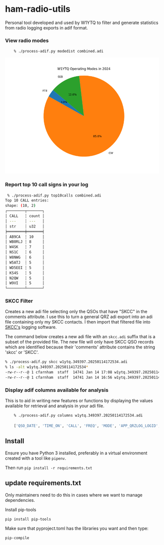 # ham-radio-utils

Personal tool developed and used by W1YTQ to filter and generate statistics from radio logging exports in adif format.

### View radio modes

        % ./process-adif.py modedist combined.adi

![Pie chart showing radio modes](./radio_mode_dist.png)

### Report top 10 call signs in your log

```bash
 % ./process-adif.py top10calls combined.adi
Top 10 CALL entries:
shape: (10, 2)
┌────────┬───────┐
│ CALL   ┆ count │
│ ---    ┆ ---   │
│ str    ┆ u32   │
╞════════╪═══════╡
│ AB9CA  ┆ 10    │
│ WB0RLJ ┆ 8     │
│ W4SK   ┆ 7     │
│ NS1C   ┆ 6     │
│ W8NWG  ┆ 6     │
│ W5ATJ  ┆ 5     │
│ WD5EEI ┆ 5     │
│ KS4S   ┆ 5     │
│ N2QW   ┆ 5     │
│ W9VI   ┆ 5     │
└────────┴───────┘

```

### SKCC Filter

Creates a new adi file selecting only the QSOs that have "SKCC" in the comments attribute. I use this to turn a general
QRZ adi export into an adi file containing only my SKCC contacts. I then import that filtered file into [SKCC's](https://www.skccgroup.com/)
logging software.

The command below creates a new adi file with an `skcc.adi` suffix that is a subset of the provided file. The new file
will only have SKCC QSO records which are identified because their 'comments' attribute contains the string 'skcc' or 'SKCC'.

```bash
% ./process-adif.py skcc w1ytq.349397.20250114172534.adi
% ls -alt w1ytq.349397.20250114172534*
-rw-r--r--@ 1 cfarnham  staff  14741 Jan 14 17:08 w1ytq.349397.20250114172534.skcc.adi
-rw-r--r--@ 1 cfarnham  staff  14741 Jan 14 16:56 w1ytq.349397.20250114172534.adi
```

### Display adif columns available for analysis

This is to aid in writing new features or functions by displaying the values
available for retrieval and analysis in your adi file.

```bash
    % ./process-adif.py columns w1ytq.349397.20250114172534.adi

    ['QSO_DATE', 'TIME_ON', 'CALL', 'FREQ', 'MODE', 'APP_QRZLOG_LOGID', 'APP_QRZLOG_QSLDATE', 'APP_QRZLOG_STATUS', 'BAND', 'BAND_RX', 'CNTY', 'COMMENT', 'CONT', 'COUNTRY', 'CQZ', 'DISTANCE', 'DXCC', 'EMAIL', 'EQSL_QSL_RCVD', 'EQSL_QSL_SENT', 'FREQ_RX', 'GRIDSQUARE', 'ITUZ', 'LAT', 'LON', 'LOTW_QSLRDATE', 'LOTW_QSLSDATE', 'LOTW_QSL_RCVD', 'LOTW_QSL_SENT', 'MY_CITY', 'MY_CNTY', 'MY_COUNTRY', 'MY_CQ_ZONE', 'MY_GRIDSQUARE', 'MY_ITU_ZONE', 'MY_LAT', 'MY_LON', 'MY_NAME', 'MY_STATE', 'NAME', 'QRZCOM_QSO_DOWNLOAD_DATE', 'QRZCOM_QSO_DOWNLOAD_STATUS', 'QRZCOM_QSO_UPLOAD_DATE', 'QRZCOM_QSO_UPLOAD_STATUS', 'QSL_RCVD', 'QSL_SENT', 'QSL_VIA', 'QSO_DATE_OFF', 'QTH', 'STATE', 'STATION_CALLSIGN', 'TIME_OFF', 'TX_PWR']
```



## Install

Ensure you have Python 3 installed, preferably in a virtual environment created with a tool like `pipenv`.

Then run `pip install -r requirements.txt`


## update requirements.txt

Only maintainers need to do this in cases where we want to manage dependencies.

Install pip-tools

    pip install pip-tools

Make sure that pyproject.toml has the libraries you want and then type:

    pip-compile
